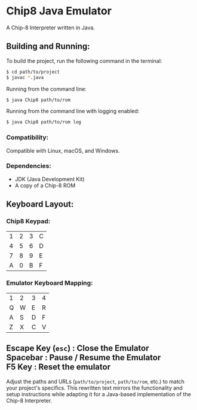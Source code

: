 # Chip8 Java Emulator

A Chip-8 Interpreter written in Java.

## Building and Running:

To build the project, run the following command in the terminal:

```bash
$ cd path/to/project
$ javac *.java
```

Running from the command line:

```bash
$ java Chip8 path/to/rom
```

Running from the command line with logging enabled:

```bash
$ java Chip8 path/to/rom log
```

### Compatibility:

Compatible with Linux, macOS, and Windows.

### Dependencies:

- JDK (Java Development Kit)
- A copy of a Chip-8 ROM

## Keyboard Layout:

### Chip8 Keypad:
|   |   |   |   |
|---|---|---|---|
| 1 | 2 | 3 | C |
| 4 | 5 | 6 | D |
| 7 | 8 | 9 | E |
| A | 0 | B | F |

### Emulator Keyboard Mapping:
|   |   |   |   |
|---|---|---|---|
| 1 | 2 | 3 | 4 |
| Q | W | E | R |
| A | S | D | F |
| Z | X | C | V |

**Escape Key (`esc`)** : Close the Emulator  
**Spacebar** : Pause / Resume the Emulator  
**F5 Key** : Reset the emulator  
---

Adjust the paths and URLs (`path/to/project`, `path/to/rom`, etc.) to match your project's specifics. This rewritten text mirrors the functionality and setup instructions while adapting it for a Java-based implementation of the Chip-8 Interpreter.